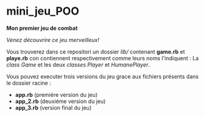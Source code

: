 # mini_jeu_POO
**Mon premier jeu de combat**

*Venez découvrire ce jeu merveilleux!*


Vous trouverez dans ce repositori un dossier *lib/* contenant **game.rb** et **playe.rb** con contiennent respectivement comme leurs noms l'indiquent : La *class Game* et les deux *classes Player* et *HumanePlayer*.

Vous pouvez executer trois versions du jeu grace aux fichiers présents dans le dossier racine :
* **app.rb** (premiére version du jeu) 
* **app_2.rb** (deuxiéme version du jeu) 
* **app_3.rb** (version final du jeu)
